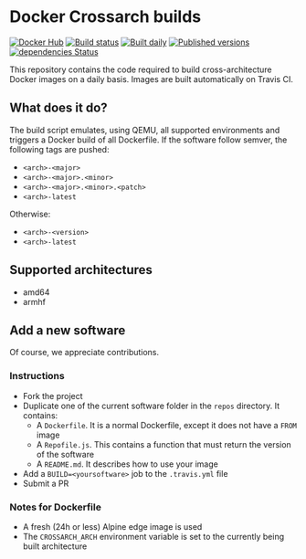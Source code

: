 # Docker Crossarch builds

[![Docker Hub](https://img.shields.io/badge/Docker%20Hub-repositories-0db7ed.svg?style=flat-square)](https://hub.docker.com/r/crossarch/)
[![Build status](https://img.shields.io/travis/docker-crossarch/repos/master.svg?style=flat-square)](https://travis-ci.org/docker-crossarch/repos)
[![Built daily](https://img.shields.io/badge/built-daily-yellow.svg?style=flat-square)](https://travis-ci.org/docker-crossarch/repos/requests)
[![Published versions](https://img.shields.io/badge/Published-versions-orange.svg?style=flat-square)](https://airtable.com/shr0t9RrpGUODInDX)
[![dependencies Status](https://img.shields.io/david/docker-crossarch/repos.svg?style=flat-square)](https://david-dm.org/docker-crossarch/repos)

This repository contains the code required to build cross-architecture Docker images on a daily basis.
Images are built automatically on Travis CI.

## What does it do?

The build script emulates, using QEMU, all supported environments and triggers a Docker build of all Dockerfile. If the software follow semver, the following tags are pushed:

- `<arch>-<major>`
- `<arch>-<major>.<minor>`
- `<arch>-<major>.<minor>.<patch>`
- `<arch>-latest`

Otherwise:

- `<arch>-<version>`
- `<arch>-latest`

## Supported architectures

- amd64
- armhf

## Add a new software

Of course, we appreciate contributions.

### Instructions

- Fork the project
- Duplicate one of the current software folder in the `repos` directory. It contains:
  - A `Dockerfile`. It is a normal Dockerfile, except it does not have a `FROM` image
  - A `Repofile.js`. This contains a function that must return the version of the software
  - A `README.md`. It describes how to use your image
- Add a `BUILD=<yoursoftware>` job to the `.travis.yml` file
- Submit a PR

### Notes for Dockerfile

- A fresh (24h or less) Alpine edge image is used
- The `CROSSARCH_ARCH` environment variable is set to the currently being built architecture
